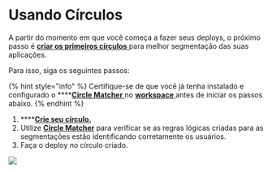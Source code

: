 # Usando Círculos

A partir do momento em que você começa a fazer seus deploys, o próximo passo é [**criar os primeiros círculos** ](../referencia/circulos.md#como-criar-circulos)para melhor segmentação das suas aplicações. 

Para isso, siga os seguintes passos: 

{% hint style="info" %}
Certifique-se de que você já tenha instalado e configurado o ****[**Circle Matcher** ](../referencia/circle-matcher.md)no [**workspace** ](definindo-workspace/)antes de iniciar os passos abaixo. 
{% endhint %}

1. \*\*\*\*[**Crie seu círculo.**](../referencia/circulos.md#como-criar-circulos) 
2. Utilize [**Circle Matcher**](../referencia/circle-matcher.md) para verificar se as regras lógicas criadas para as segmentações estão identificando corretamente os usuários. 
3. Faça o deploy no círculo criado. 

![](../.gitbook/assets/usando-circulos%20%281%29.gif)

